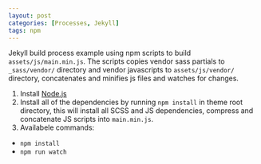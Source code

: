 ```yaml
---
layout: post
categories: [Processes, Jekyll]
tags: npm
---
```


Jekyll build process example using npm scripts to build `assets/js/main.min.js`. The scripts copies vendor sass partials to `_sass/vendor/` directory and vendor javascripts to `assets/js/vendor/` directory, concatenates and minifies js files and watches for changes.

1. Install [Node.js](https://nodejs.org/en/)
2. Install all of the dependencies by running `npm install` in theme root directory, this will install all SCSS and JS dependencies, compress and concatenate JS scripts into `main.min.js`.
3. Availabele commands:
  * `npm install`
  * `npm run watch`

